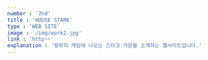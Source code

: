 ```yaml
---
number : '2nd'
title : 'HOUSE STARK'
type : 'WEB SITE'
image : '/img/work2.jpg'
link : 'http~~'
explanation : '왕좌의 게임에 나오는 스타크 가문을 소개하는 웹사이트입니다.'
---
```

